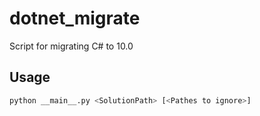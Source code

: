 # dotnet_migrate
Script for migrating C# to 10.0

## Usage

```sh
python __main__.py <SolutionPath> [<Pathes to ignore>]
```

